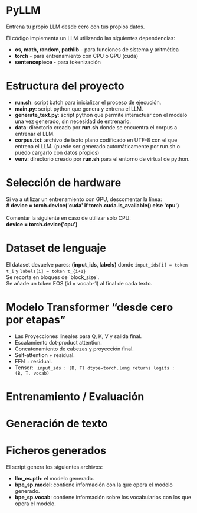 # PyLLM
Entrena tu propio LLM desde cero con tus propios datos.

El código implementa un LLM utilizando las siguientes dependencias:
- <b>os, math, random, pathlib</b>     - para funciones de sistema y aritmética
- <b>torch</b>                         - para entrenamiento con CPU o GPU (cuda)
- <b>sentencepiece</b>                 - para tokenización

# Estructura del proyecto
- <b>run.sh</b>: script batch para inicializar el proceso de ejecución.
- <b>main.py</b>: script python que genera y entrena el LLM.
- <b>generate_text.py</b>: script python que permite interactuar con el modelo una vez generado, sin necesidad de entrenarlo.
- <b>data</b>: directorio creado por <b>run.sh</b> donde se encuentra el corpus a entrenar el LLM.
- <b>corpus.txt</b>: archivo de texto plano codificado en UTF-8 con el que entrena el LLM. (puede ser generado automáticamente por run.sh o puedo cargarlo con datos propios)
- <b>venv</b>: directorio creado por <b>run.sh</b> para el entorno de virtual de python.

# Selección de hardware
Si va a utilizar un entrenamiento con GPU, descomentar la línea:<br>
<b># device = torch.device('cuda' if torch.cuda.is_available() else 'cpu')</b><br><br>
Comentar la siguiente en caso de utilizar sólo CPU:<br>
<b>device = torch.device('cpu')</b>

# Dataset de lenguaje
<p>
El dataset devuelve pares: <b>(input_ids, labels)</b> donde <code>input_ids[i] = token t_i</code> y <code>labels[i] = token t_{i+1}</code> <br>
Se recorta en bloques de `block_size`.<br>
Se añade un token EOS (id = vocab-1) al final de cada texto.
</p>

# Modelo Transformer “desde cero por etapas” 
- Las Proyecciones lineales para Q, K, V y salida final.
- Escalamiento dot‑product attention.
- Concatenamiento de cabezas y proyección final.
- Self‑attention + residual.
- FFN + residual.
- Tensor: <code> input_ids : (B, T)  dtype=torch.long        returns logits : (B, T, vocab)</code>

# Entrenamiento / Evaluación
# Generación de texto

# Ficheros generados

El script genera los siguientes archivos:<br>
- <b>llm_es.pth</b>: el modelo generado. 
- <b>bpe_sp.model</b>: contiene información con la que opera el modelo generado.
- <b>bpe_sp.vocab</b>: contiene información sobre los vocabularios con los que opera el modelo.

